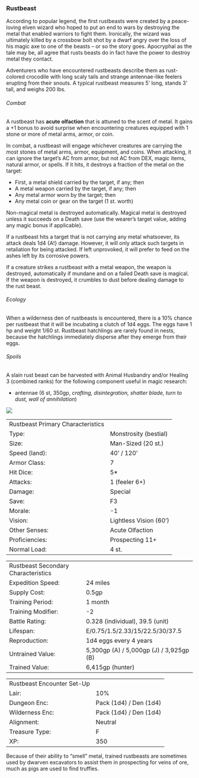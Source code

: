 ### Rustbeast

According to popular legend, the first rustbeasts were created by a peace-loving elven wizard who hoped to put an end to wars by destroying the metal that enabled warriors to fight them. Ironically, the wizard was ultimately killed by a crossbow bolt shot by a dwarf angry over the loss of his magic axe to one of the beasts – or so the story goes. Apocryphal as the tale may be, all agree that rusts beasts do in fact have the power to destroy metal they contact.

Adventurers who have encountered rustbeasts describe them as rust-colored crocodile with long scaly tails and strange antennae-like feelers erupting from their snouts. A typical rustbeast measures 5’ long, stands 3’ tall, and weighs 200 lbs.

###### Combat

A rustbeast has **acute olfaction** that is attuned to the scent of metal. It gains a +1 bonus to avoid surprise when encountering creatures equipped with 1 stone or more of metal arms, armor, or coin.

In combat, a rustbeast will engage whichever creatures are carrying the most stones of metal arms, armor, equipment, and coins. When attacking, it can ignore the target’s AC from armor, but not AC from DEX, magic items, natural armor, or spells. If it hits, it destroys a fraction of the metal on the target:

* First, a metal shield carried by the target, if any; then
* A metal weapon carried by the target, if any; then
* Any metal armor worn by the target; then
* Any metal coin or gear on the target (1 st. worth)

Non-magical metal is destroyed automatically. Magical metal is destroyed unless it succeeds on a Death save (use the wearer’s target value, adding any magic bonus if applicable).

If a rustbeast hits a target that is not carrying any metal whatsoever, its attack deals 1d4 {A!} damage. However, it will only attack such targets in retaliation for being attacked. If left unprovoked, it will prefer to feed on the ashes left by its corrosive powers.

If a creature strikes a rustbeast with a metal weapon, the weapon is destroyed, automatically if mundane and on a failed Death save is magical. If the weapon is destroyed, it crumbles to dust before dealing damage to the rust beast.

###### Ecology

When a wilderness den of rustbeasts is encountered, there is a 10% chance per rustbeast that it will be incubating a clutch of 1d4 eggs. The eggs have 1 hp and weight 1/60 st. Rustbeast hatchlings are rarely found in nests, because the hatchlings immediately disperse after they emerge from their eggs.

###### Spoils

A slain rust beast can be harvested with Animal Husbandry and/or Healing 3 (combined ranks) for the following component useful in magic research:

* antennae (6 st, 350gp, *crafting, disintegration, shatter blade, turn to dust, wall of annihilation*)

![](data:image/png;base64...)

|  |  |
| --- | --- |
| Rustbeast Primary Characteristics | |
| Type: | Monstrosity (bestial) |
| Size: | Man-Sized (20 st.) |
| Speed (land): | 40’ / 120’ |
| Armor Class: | 7 |
| Hit Dice: | 5\* |
| Attacks: | 1 (feeler 6+) |
| Damage: | Special |
| Save: | F3 |
| Morale: | -1 |
| Vision: | Lightless Vision (60’) |
| Other Senses: | Acute Olfaction |
| Proficiencies: | Prospecting 11+ |
| Normal Load: | 4 st. |

|  |  |
| --- | --- |
| Rustbeast Secondary Characteristics | |
| Expedition Speed: | 24 miles |
| Supply Cost: | 0.5gp |
| Training Period: | 1 month |
| Training Modifier: | -2 |
| Battle Rating: | 0.328 (individual), 39.5 (unit) |
| Lifespan: | E/0.75/1.5/2.33/15/22.5/30/37.5 |
| Reproduction: | 1d4 eggs every 4 years |
| Untrained Value: | 5,300gp (A) / 5,000gp (J) / 3,925gp (B) |
| Trained Value: | 6,415gp (hunter) |

|  |  |
| --- | --- |
| Rustbeast Encounter Set-Up | |
| Lair: | 10% |
| Dungeon Enc: | Pack (1d4) / Den (1d4) |
| Wilderness Enc: | Pack (1d4) / Den (1d4) |
| Alignment: | Neutral |
| Treasure Type: | F |
| XP: | 350 |

Because of their ability to “smell” metal, trained rustbeasts are sometimes used by dwarven excavators to assist them in prospecting for veins of ore, much as pigs are used to find truffles.
